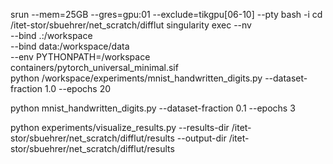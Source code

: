 srun  --mem=25GB --gres=gpu:01 --exclude=tikgpu[06-10] --pty bash -i
cd /itet-stor/sbuehrer/net_scratch/difflut
singularity exec --nv \
    --bind .:/workspace \
    --bind data:/workspace/data \
    --env PYTHONPATH=/workspace \
    containers/pytorch_universal_minimal.sif \
    python /workspace/experiments/mnist_handwritten_digits.py --dataset-fraction 1.0 --epochs 20




python mnist_handwritten_digits.py --dataset-fraction 0.1 --epochs 3


python experiments/visualize_results.py --results-dir /itet-stor/sbuehrer/net_scratch/difflut/results --output-dir /itet-stor/sbuehrer/net_scratch/difflut/results
